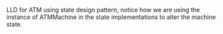 LLD for ATM using state design pattern, notice how we are using the instance of ATMMachine in the state implementations to alter the machine state.
